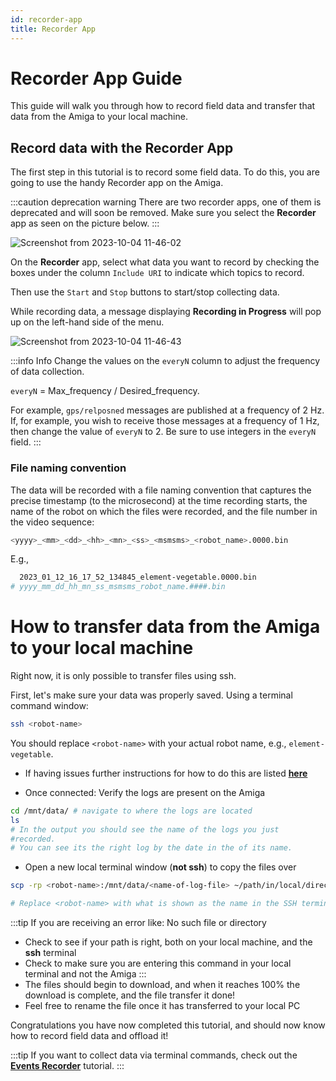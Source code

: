 ```yaml
---
id: recorder-app
title: Recorder App
---
```


# Recorder App Guide

This guide will walk you through how to record field data and
transfer that data from the Amiga to your local machine.

## Record data with the Recorder App

The first step in this tutorial is to record some field data. To
do this, you are going to use the handy Recorder app on the
Amiga.

:::caution deprecation warning
There are two recorder apps, one of them is deprecated and will soon be removed.
Make sure you select the **Recorder** app as seen on the picture below.
:::

![Screenshot from 2023-10-04 11-46-02](https://github.com/farm-ng/amiga-dev-kit/assets/39603677/f26485f5-d71b-4aa6-adc8-986216b5b761)

On the **Recorder** app, select what data you want to record by checking
the boxes under the column `Include URI` to indicate which topics to record.

Then use the `Start` and `Stop` buttons to start/stop collecting data.

While recording data, a message displaying **Recording in Progress** will pop up
on the left-hand side of the menu.

![Screenshot from 2023-10-04 11-46-43](https://github.com/farm-ng/amiga-dev-kit/assets/39603677/8464afd9-88fb-43b0-b624-1e308e13c36b)

:::info Info
Change the values on the `everyN` column to adjust the frequency of data collection.

`everyN` = Max_frequency / Desired_frequency.

For example, `gps/relposned` messages are published at a frequency of 2 Hz.
If, for example, you wish to receive those messages at a frequency of 1 Hz,
then change the value of `everyN` to 2.
Be sure to use integers in the `everyN` field.
:::

### File naming convention

The data will be recorded with a file naming convention that captures the precise timestamp (to the microsecond)
at the time recording starts, the name of the robot on which the files were recorded,
and the file number in the video sequence:

```bash
<yyyy>_<mm>_<dd>_<hh>_<mn>_<ss>_<msmsms>_<robot_name>.0000.bin
```

E.g.,

```bash
  2023_01_12_16_17_52_134845_element-vegetable.0000.bin
# yyyy_mm_dd_hh_mn_ss_msmsms_robot_name.####.bin
```

# How to transfer data from the Amiga to your local machine

Right now, it is only possible to transfer files using ssh.

First, let's make sure your data was properly saved.
Using a terminal command window:

```bash
ssh <robot-name>
```

You should replace `<robot-name>` with your actual robot name, e.g., `element-vegetable`.

- If having issues further instructions for how to do this are
listed
[**here**](/docs/brain/custom-applications.mdx#ssh-configuration)

- Once connected: Verify the logs are present on the Amiga

```bash
cd /mnt/data/ # navigate to where the logs are located
ls
# In the output you should see the name of the logs you just
#recorded.
# You can see its the right log by the date in the of its name.
```

- Open a new local terminal window (**not ssh**) to copy the files over

```bash
scp -rp <robot-name>:/mnt/data/<name-of-log-file> ~/path/in/local/directory

# Replace <robot-name> with what is shown as the name in the SSH terminal
```

:::tip
If you are receiving an error like: No such file or directory

- Check to see if your path is right, both on your local machine,
and the **ssh** terminal
- Check to make sure you are entering this command in your local
terminal and not the Amiga
:::
- The files should begin to download, and when it reaches 100%
the download is complete, and the file transfer it done!
- Feel free to rename the file once it has transferred to your local PC

Congratulations you have now completed this tutorial, and should
now know how to record field data and offload it!

:::tip
If you want to collect data via terminal commands, check out
the [**Events Recorder**](https://amiga.farm-ng.com/docs/examples/events_recorder/) tutorial.
:::
